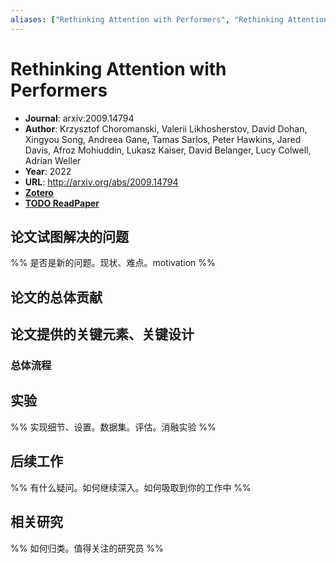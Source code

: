 ```yaml
---
aliases: ["Rethinking Attention with Performers", "Rethinking Attention with Performers, 2022", "Performer"]
---
```

# Rethinking Attention with Performers

- **Journal**: arxiv:2009.14794
- **Author**: Krzysztof Choromanski, Valerii Likhosherstov, David Dohan, Xingyou Song, Andreea Gane, Tamas Sarlos, Peter Hawkins, Jared Davis, Afroz Mohiuddin, Lukasz Kaiser, David Belanger, Lucy Colwell, Adrian Weller
- **Year**: 2022
- **URL**: http://arxiv.org/abs/2009.14794
- [**Zotero**](zotero://select/items/@2022RethinkingAttentionPerformersChoromanski)
- [**TODO ReadPaper**](https://readpaper.com/...)

## 论文试图解决的问题

%% 是否是新的问题。现状、难点。motivation %%

## 论文的总体贡献

## 论文提供的关键元素、关键设计

### 总体流程

## 实验

%% 实现细节、设置。数据集。评估。消融实验 %%

## 后续工作

%% 有什么疑问。如何继续深入。如何吸取到你的工作中 %%

## 相关研究

%% 如何归类。值得关注的研究员 %%
